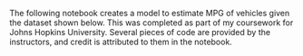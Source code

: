 The following notebook creates a model to estimate MPG of vehicles given the dataset shown below. This was completed as part of my coursework for Johns Hopkins University. Several pieces of code are provided by the instructors, and credit is attributed to them in the notebook.

